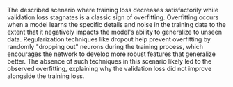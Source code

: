 The described scenario where training loss decreases satisfactorily while validation loss stagnates is a classic sign of overfitting. Overfitting occurs when a model learns the specific details and noise in the training data to the extent that it negatively impacts the model's ability to generalize to unseen data. Regularization techniques like dropout help prevent overfitting by randomly "dropping out" neurons during the training process, which encourages the network to develop more robust features that generalize better. The absence of such techniques in this scenario likely led to the observed overfitting, explaining why the validation loss did not improve alongside the training loss.